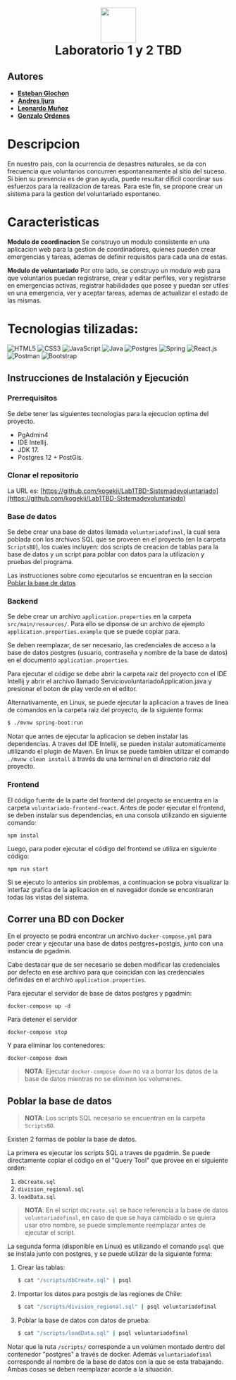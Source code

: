 <div align="center">
    <h1> <img src="https://th.bing.com/th/id/R.70c11b59c144e8d8af1a292274043105?rik=qsIhI%2f3hvZdFJQ&pid=ImgRaw&r=0" width="80px"> <br/>Laboratorio 1 y 2 TBD
    </h1>
</div>

## Autores

-   [**Esteban Glochon**](https://github.com/EstebanGlochonUSACH)
-   [**Andres Ijura**]()
-   [**Leonardo Muñoz**]()
-   [**Gonzalo Ordenes**](https://github.com/Gonzalo-OrdenesQ)

# Descripcion

En nuestro pais, con la ocurrencia de desastres naturales, se da con frecuencia que voluntarios concurren espontaneamente al sitio del suceso. Si bien su presencia es de gran ayuda, puede resultar dificil coordinar sus esfuerzos para la realizacion de tareas.
Para este fin, se propone crear un sistema para la gestion del voluntariado espontaneo.

# Caracteristicas

**Modulo de coordinacion**
Se construyo un modulo consistente en una aplicacion web para la gestion de coordinadores, quienes pueden crear emergencias y tareas, ademas de definir requisitos para cada una de estas.

**Modulo de voluntariado**
Por otro lado, se construyo un modulo web para que voluntarios puedan registrarse, crear y editar perfiles, ver y registrarse en emergencias activas, registrar habilidades que posee y puedan ser utiles en una emergencia, ver y aceptar tareas, ademas de actualizar el estado de las mismas.

# Tecnologias tilizadas:
![HTML5](https://img.shields.io/badge/html5-%23E34F26.svg?style=for-the-badge&logo=html5&logoColor=white) ![CSS3](https://img.shields.io/badge/css3-%231572B6.svg?style=for-the-badge&logo=css3&logoColor=white) ![JavaScript](https://img.shields.io/badge/javascript-%23323330.svg?style=for-the-badge&logo=javascript&logoColor=%23F7DF1E) ![Java](https://img.shields.io/badge/java-%23ED8B00.svg?style=for-the-badge&logo=java&logoColor=white) ![Postgres](https://img.shields.io/badge/postgres-%23316192.svg?style=for-the-badge&logo=postgresql&logoColor=white) ![Spring](https://img.shields.io/badge/spring-%236DB33F.svg?style=for-the-badge&logo=spring&logoColor=white) ![React.js](https://img.shields.io/badge/-ReactJs-61DAFB?logo=react&logoColor=white&style=for-the-badge) ![Postman](https://img.shields.io/badge/Postman-FF6C37?style=for-the-badge&logo=postman&logoColor=white) ![Bootstrap](https://img.shields.io/badge/bootstrap-%23563D7C.svg?style=for-the-badge&logo=bootstrap&logoColor=white)

## Instrucciones de Instalación y Ejecución

### Prerrequisitos

Se debe tener las siguientes tecnologias para la ejecucion optima del proyecto.

- PgAdmin4
- IDE Intellij.
- JDK 17.
- Postgres 12 + PostGis.

### Clonar el repositorio

La URL es: [https://github.com/kogekii/Lab1TBD-Sistemadevoluntariado](https://github.com/kogekii/Lab1TBD-Sistemadevoluntariado)

### Base de datos

Se debe crear una base de datos llamada `voluntariadofinal`, la cual sera poblada con los archivos SQL que se proveen en el proyecto (en la carpeta `ScriptsBD`), los cuales incluyen: dos scripts de creacion de tablas para la base de datos y un script para poblar con datos para la utilizacion y pruebas del programa.

Las instrucciones sobre como ejecutarlos se encuentran en la seccion [Poblar la base de datos](#poblar-la-base-de-datos)

### Backend

Se debe crear un archivo `application.properties` en la carpeta `src/main/resources/`. Para ello se diponse de un archivo de ejemplo `application.properties.example` que se puede copiar para.

Se deben reemplazar, de ser necesario, las credenciales de acceso a la base de datos postgres (usuario, contraseña y nombre de la base de datos) en el documento `application.properties`.

Para ejecutar el código se debe abrir la carpeta raiz del proyecto con el IDE Intellij y abrir el archivo llamado ServiciovoluntariadoApplication.java y presionar el boton de play verde en el editor.

Alternativamente, en Linux, se puede ejecutar la aplicacion a traves de linea de comandos en la carpeta raiz del proyecto, de la siguiente forma:

```sh
$ ./mvnw spring-boot:run
```

Notar que antes de ejecutar la aplicacion se deben instalar las dependencias. A traves del IDE Intellij, se pueden instalar automaticamente utilizando el plugin de Maven. En linux se puede tambien utilizar el comando `./mvnw clean install` a través de una terminal en el directorio raiz del proyecto.

### Frontend

El código fuente de la parte del frontend del proyecto se encuentra en la carpeta `voluntariado-frontend-react`. Antes de poder ejecutar el frontend, se deben instalar sus dependencias, en una consola utilizando en siguiente comando:

```
npm instal
```

Luego, para poder ejecutar el código del frontend se utiliza en siguiente código:

```
npm run start
```

Si se ejecuto lo anterios sin problemas, a continuacion se pobra visualizar la interfaz grafica de la aplicacion en el navegador donde se encontraran todas las vistas del sistema.

## Correr una BD con Docker

En el proyecto se podrá encontrar un archivo `docker-compose.yml` para poder crear y ejecutar una base de datos postgres+postgis, junto con una instancia de pgadmin.

Cabe destacar que de ser necesario se deben modificar las credenciales por defecto en ese archivo para que coincidan con las credenciales definidas en el archivo `application.properties`.

Para ejecutar el servidor de base de datos postgres y pgadmin:

```
docker-compose up -d
```

Para detener el servidor

```
docker-compose stop
```

Y para eliminar los contenedores:

```
docker-compose down
```

> **NOTA**: Ejecutar `docker-compose down` no va a borrar los datos de la base de datos mientras no se eliminen los volumenes.

## Poblar la base de datos

> **NOTA**: Los scripts SQL necesario se encuentran en la carpeta `ScriptsBD`.

Existen 2 formas de poblar la base de datos.

La primera es ejecutar los scripts SQL a traves de pgadmin. Se puede directamente copiar el código en el "Query Tool" que provee en el siguiente orden:

1. `dbCreate.sql`
2. `division_regional.sql`
3. `loadData.sql`

> **NOTA**: En el script `dbCreate.sql` se hace referencia a la base de datos `voluntariadofinal`, en caso de que se haya cambiado o se quiera usar otro nombre, se puede simplemente reemplazar antes de ejecutar el script.

La segunda forma (disponible en Linux) es utilizando el comando `psql` que se instala junto con postgres, y se puede utilizar de la siguiente forma:

1. Crear las tablas:
    ```sh
    $ cat "/scripts/dbCreate.sql" | psql
    ```
2. Importar los datos para postgis de las regiones de Chile:
    ```sh
    $ cat "/scripts/division_regional.sql" | psql voluntariadofinal
    ```
3. Poblar la base de datos con datos de prueba:
    ```sh
    $ cat "/scripts/loadData.sql" | psql voluntariadofinal
    ```

Notar que la ruta `/scripts/` corresponde a un volúmen montado dentro del contenedor "postgres" a través de docker. Además `voluntariadofinal` corresponde al nombre de la base de datos con la que se esta trabajando. Ambas cosas se deben reemplazar acorde a la situación.